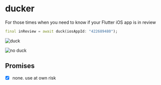 # ducker

For those times when you need to know if your Flutter iOS app is in review

```dart
final inReview = await duck(iosAppId: "422689480");
```

![duck](https://github.com/user-attachments/assets/1f7834bd-f25a-40c5-9c4e-78f9dcf23607)

![no duck](https://github.com/user-attachments/assets/9dd9b6f8-7561-44e7-9e96-9c60749fdd33)


## Promises

- [x] none. use at own risk